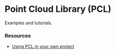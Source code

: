 Point Cloud Library (PCL)
=========================

Examples and tutorials.

### Resources

- [Using PCL in your own project](http://www.pointclouds.org/documentation/tutorials/using_pcl_pcl_config.php#using-pcl-pcl-config)


